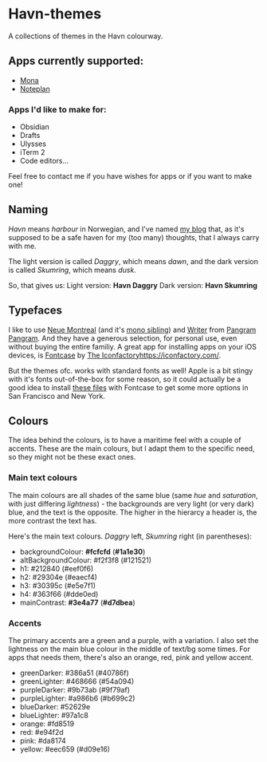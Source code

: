 # Havn-themes
A collections of themes in the Havn colourway.

## Apps currently supported:
* [Mona](https://mastodon.social/@MonaApp)
* [Noteplan](https://noteplan.co)

### Apps I'd like to make for:
* Obsidian
* Drafts
* Ulysses
* iTerm 2
* Code editors...

Feel free to contact me if you have wishes for apps or if you want to make one!

## Naming
_Havn_ means _harbour_ in Norwegian, and I've named [my blog](https://havn.blog) that, as it's supposed to be a safe haven for my (too many) thoughts, that I always carry with me.

The light version is called _Daggry_, which means _dawn_,
and the dark version is called _Skumring_, which means _dusk_.

So, that gives us:
Light version: **Havn Daggry**
Dark version: **Havn Skumring**

## Typefaces
I like to use [Neue Montreal](https://pangrampangram.com/products/neue-montreal) (and it's [mono sibling](https://pangrampangram.com/products/neue-montreal-mono)) and [Writer](https://pangrampangram.com/products/writer) from [Pangram Pangram](https://pangrampangram.com/). And they have a generous selection, for personal use, even without buying the entire familiy. A great app for installing apps on your iOS devices, is [Fontcase](https://apps.apple.com/app/id1205074470?ls=1&mt=8&uo=4&at=10l4G7&ct=APPS) by [The Iconfactory](https://iconfactory.com/)https://iconfactory.com/.

But the themes ofc. works with standard fonts as well! Apple is a bit stingy with it's fonts out-of-the-box for some reason, so it could actually be a good idea to install [these files](https://www.dropbox.com/sh/lcna9x23al8z6hq/AAAtvz5qHzCH3XXEt45J8Ntga?dl=0) with Fontcase to get some more options in San Francisco and New York.

## Colours
The idea behind the colours, is to have a maritime feel with a couple of accents. These are the main colours, but I adapt them to the specific need, so they might not be these exact ones.

### Main text colours
The main colours are all shades of the same blue (same _hue_ and _saturation_, with just differing _lightness_) - the backgrounds are very light (or very dark) blue, and the text is the opposite. The higher in the hierarcy a header is, the more contrast the text has.

Here's the main text colours. _Daggry_ left, _Skumring_ right (in parentheses):
* backgroundColour: **#fcfcfd** (**#1a1e30**)
* altBackgroundColour: #f2f3f8 (#121521)
* h1: #212840 (#eef0f6)
* h2: #29304e (#eaecf4)
* h3: #30395c (#e5e7f1)
* h4: #363f66 (#dde0ed)
* mainContrast: **#3e4a77** (**#d7dbea**)

### Accents
The primary accents are a green and a purple, with a variation. I also set the lightness on the main blue colour in the middle of text/bg some times. For apps that needs them, there's also an orange, red, pink and yellow accent.

* greenDarker: #386a51 (#40786f)
* greenLighter: #468666 (#54a094)
* purpleDarker: #9b73ab (#9f79af)
* purpleLighter: #a986b6 (#b699c2)
* blueDarker: #52629e
* blueLighter: #97a1c8
* orange: #fd8519
* red: #e94f2d
* pink: #da8174
* yellow: #eec659 (#d09e16)
